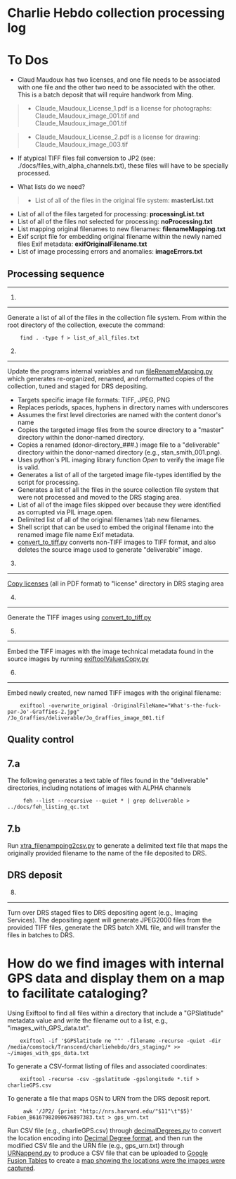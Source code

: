 Charlie Hebdo collection processing log
================================
[comment]: # (The following is written in MarkDown and can be converted to HTML using http://daringfireball.net/projects/markdown/dingus . At least that was possible in June 2016. There also seem to be many tools for generating PDFs from MarkDown.)

To Dos
======
* Claud Maudoux has two licenses, and one file needs to be associated with one file and the other two need to be associated with the other. This is a batch deposit that will require handwork from Ming.

> * Claude_Maudoux_License_1.pdf is a license for photographs: Claude_Maudoux_image_001.tif and Claude_Maudoux_image_001.tif

> * Claude_Maudoux_License_2.pdf is a license for drawing: Claude_Maudoux_image_003.tif

* If atypical TIFF files fail conversion to JP2 (see: ./docs/files\_with\_alpha\_channels.txt), these files will have to be specially processed.

* What lists do we need?

> * List of all of the files in the original file system: **masterList.txt**
* List of all of the files targeted for processing: **processingList.txt**
* List of all of the files not selected for processing: **noProcessing.txt**
* List mapping original filenames to new filenames: **filenameMapping.txt**
* Exif script file for embedding original filename within the newly named files Exif metadata: **exifOriginalFilename.txt**
* List of image processing errors and anomalies: **imageErrors.txt**

## Processing sequence
------------------------------------

1.
-----
 Generate a list of all of the files in the collection file system. From within the root directory of the collection, execute the command:

        find . -type f > list_of_all_files.txt

2.
------

Update the programs internal variables and run  [fileRenameMapping.py](https://github.com/comstock/CharlieHebdo/blob/master/02_fileRenameMapping.py) which generates re-organized, renamed, and reformatted copies of the collection, tuned and staged for DRS depositing.

* Targets specific image file formats: TIFF, JPEG, PNG
* Replaces periods, spaces, hyphens in directory names with underscores
* Assumes the first level directories are named with the content donor's name
* Copies the targeted image files from the source directory to a "master" directory within the donor-named directory.
* Copies a renamed (donor-directory\_###.<ext>) image file to a "deliverable" directory within the donor-named directory (e.g., stan\_smith_001.png).
* Uses python's PIL imaging library function _Open_ to verify the image file is valid.
* Generates a list of all of the targeted image file-types identified by the script for processing.
* Generates a list of all the files in the source collection file system that were not processed and moved to the DRS staging area.
* List of all of the image files skipped over because they were identified as corrupted via PIL image.open.
* Delimited list of all of the original filenames \tab new filenames.
* Shell script that can be used to embed the original filename into the renamed image file name Exif metadata.
* [convert\_to\_tiff.py](https://github.com/comstock/CharlieHebdo/blob/master/04_convert_to_tiff.py) converts non-TIFF images to TIFF format, and also deletes the source image used to generate "deliverable" image.

3.
-----
[Copy licenses](https://github.com/comstock/CharlieHebdo/blob/master/03_ch_license_copy.py) (all in PDF format) to "license" directory in DRS staging area


4.
-----
Generate the TIFF images using [convert\_to\_tiff.py](https://github.com/comstock/CharlieHebdo/blob/master/04_convert_to_tiff.py)

5.
-----
Embed the TIFF images with the image technical metadata found in the source images by running [exiftoolValuesCopy.py](https://github.com/comstock/CharlieHebdo/blob/master/05_exiftoolValuesCopy.py)

6.
-----
Embed newly created, new named TIFF images with the original filename:

        exiftool -overwrite_original -OriginalFileName="What's-the-fuck-par-Jo'-Graffies-2.jpg" /Jo_Graffies/deliverable/Jo_Graffies_image_001.tif

Quality control
-----

7.a
-----

The following generates a text table of files found in the "deliverable" directories, including notations of images with ALPHA channels


         feh --list --recursive --quiet * | grep deliverable > ../docs/feh_listing_qc.txt

7.b
-----

Run [xtra_filenampping2csv.py](https://github.com/comstock/CharlieHebdo/blob/master/xtra_filenampping2csv.py) to generate a delimited text file that maps the originally provided filename to the name of the file deposited to DRS.

DRS deposit
-----

8.
-----

Turn over DRS staged files to DRS depositing agent (e.g., Imaging Services).  The depositing agent will generate JPEG2000 files from the provided TIFF files, generate the DRS batch XML file, and will transfer the files in batches to DRS.

# How do we find images with internal GPS data and display them on a map to facilitate cataloging?

Using Exiftool to find all files within a directory that include  a "GPSlatitude" metadata value and write the filename out to a list, e.g., "images_with_GPS_data.txt".

        exiftool -if '$GPSlatitude ne ""' -filename -recurse -quiet -dir /media/comstock/Transcend/charliehebdo/drs_staging/* >> ~/images_with_gps_data.txt

To generate a CSV-format listing of files and associated coordinates:

		exiftool -recurse -csv -gpslatitude -gpslongitude *.tif > charlieGPS.csv

To generate a file that maps OSN to URN from the DRS deposit report.

		 awk '/JP2/ {print "http://nrs.harvard.edu/"$11"\t"$5}' Fabien_B6167982090676897383.txt > gps_urn.txt

Run CSV file (e.g., charlieGPS.csv) through [decimalDegrees.py](https://github.com/comstock/CharlieHebdo/blob/master/decimalDegrees.py) to convert the location encoding into [Decimal Degree format](https://en.wikipedia.org/wiki/Decimal_degrees), and then run the modified CSV file and the URN file (e.g., gps_urn.txt) through [URNappend.py](https://github.com/comstock/CharlieHebdo/blob/master/URNappend.py) to produce a CSV file that can be uploaded to [Google Fusion Tables](https://support.google.com/fusiontables/answer/2571232?hl=en) to create a [map showing the locations were the images were captured](https://goo.gl/cXQAcn).
